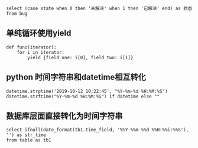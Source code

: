 ```  
select (case state when 0 then '未解决' when 1 then '已解决' end) as 状态
from bug
```  

##  单纯循环使用yield  
```  
def func(iterator):
    for i in iterator:
        yield {field_one: i[0], field_two: i[1]}  
```  

## python 时间字符串和datetime相互转化  
```  
datetime.strptime('2019-10-12 10:22:45', "%Y-%m-%d %H:%M:%S")
datetime.strftime("%Y-%m-%d %H:%M:%S") if datetime else ""
```  

## 数据库层面直接转化为时间字符串  
```  
select ifnull(date_format(tb1.time_field, '%%Y-%%m-%%d %%H:%%i:%%S'), '') as str_time
from table as tb1
```  

